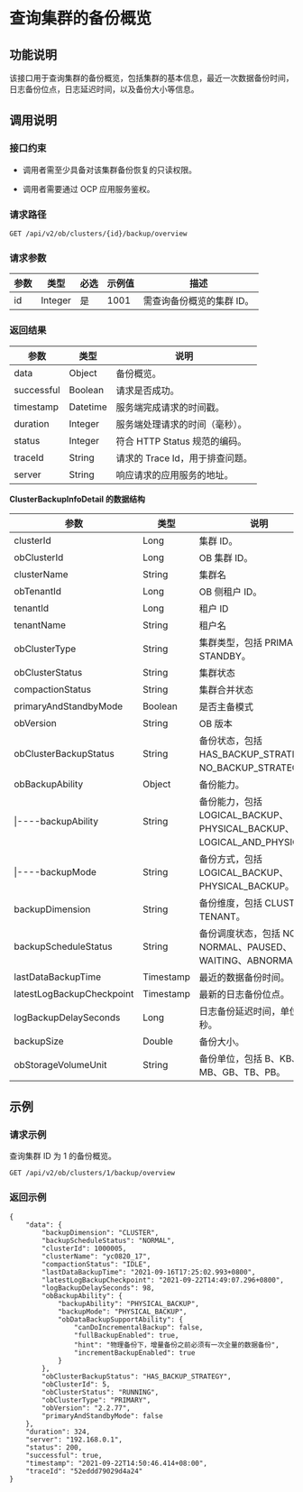 查询集群的备份概览 
==============================



功能说明 
-------------------------

该接口用于查询集群的备份概览，包括集群的基本信息，最近一次数据备份时间，日志备份位点，日志延迟时间，以及备份大小等信息。

调用说明 
-------------------------

### 接口约束 

* 调用者需至少具备对该集群备份恢复的只读权限。

  

* 调用者需要通过 OCP 应用服务鉴权。

  




### 请求路径 

`GET /api/v2/ob/clusters/{id}/backup/overview`

### 请求参数 



| 参数 |   类型    | 必选 | 示例值  |       描述       |
|----|---------|----|------|----------------|
| id | Integer | 是  | 1001 | 需查询备份概览的集群 ID。 |



### 返回结果 



|     参数     |    类型    |          说明           |
|------------|----------|-----------------------|
| data       | Object   | 备份概览。                 |
| successful | Boolean  | 请求是否成功。               |
| timestamp  | Datetime | 服务端完成请求的时间戳。          |
| duration   | Integer  | 服务端处理请求的时间（毫秒）。       |
| status     | Integer  | 符合 HTTP Status 规范的编码。 |
| traceId    | String   | 请求的 Trace Id，用于排查问题。  |
| server     | String   | 响应请求的应用服务的地址。         |



**ClusterBackupInfoDetail 的数据结构** 


|            参数             |    类型     |                              说明                               |
|---------------------------|-----------|---------------------------------------------------------------|
| clusterId                 | Long      | 集群 ID。                                                        |
| obClusterId               | Long      | OB 集群 ID。                                                     |
| clusterName               | String    | 集群名                                                           |
| obTenantId                | Long      | OB 侧租户 ID。                                                    |
| tenantId                  | Long      | 租户 ID                                                         |
| tenantName                | String    | 租户名                                                           |
| obClusterType             | String    | 集群类型，包括 PRIMARY 和 STANDBY。                                    |
| obClusterStatus           | String    | 集群状态                                                          |
| compactionStatus          | String    | 集群合并状态                                                        |
| primaryAndStandbyMode     | Boolean   | 是否主备模式                                                        |
| obVersion                 | String    | OB 版本                                                         |
| obClusterBackupStatus     | String    | 备份状态，包括HAS_BACKUP_STRATEGY、NO_BACKUP_STRATEGY。                |
| obBackupAbility           | Object    | 备份能力。                                                         |
| \|----backupAbility       | String    | 备份能力，包括  LOGICAL_BACKUP、PHYSICAL_BACKUP、LOGICAL_AND_PHYSICAL。 |
| \|----backupMode          | String    | 备份方式，包括 LOGICAL_BACKUP、PHYSICAL_BACKUP。                       |
| backupDimension           | String    | 备份维度，包括 CLUSTER 和 TENANT。                                     |
| backupScheduleStatus      | String    | 备份调度状态，包括 NONE、NORMAL、PAUSED、WAITING、ABNORMAL。                |
| lastDataBackupTime        | Timestamp | 最近的数据备份时间。                                                    |
| latestLogBackupCheckpoint | Timestamp | 最新的日志备份位点。                                                    |
| logBackupDelaySeconds     | Long      | 日志备份延迟时间，单位为秒。                                                |
| backupSize                | Double    | 备份大小。                                                         |
| obStorageVolumeUnit       | String    | 备份单位，包括 B、KB、MB、GB、TB、PB。                                     |



示例 
-----------------------

### 请求示例 

查询集群 ID 为 1 的备份概览。

`GET /api/v2/ob/clusters/1/backup/overview`

### 返回示例 

```unknow
{
    "data": {
        "backupDimension": "CLUSTER",
        "backupScheduleStatus": "NORMAL",
        "clusterId": 1000005,
        "clusterName": "yc0820_17",
        "compactionStatus": "IDLE",
        "lastDataBackupTime": "2021-09-16T17:25:02.993+0800",
        "latestLogBackupCheckpoint": "2021-09-22T14:49:07.296+0800",
        "logBackupDelaySeconds": 98,
        "obBackupAbility": {
            "backupAbility": "PHYSICAL_BACKUP",
            "backupMode": "PHYSICAL_BACKUP",
            "obDataBackupSupportAbility": {
                "canDoIncrementalBackup": false,
                "fullBackupEnabled": true,
                "hint": "物理备份下，增量备份之前必须有一次全量的数据备份",
                "incrementBackupEnabled": true
            }
        },
        "obClusterBackupStatus": "HAS_BACKUP_STRATEGY",
        "obClusterId": 5,
        "obClusterStatus": "RUNNING",
        "obClusterType": "PRIMARY",
        "obVersion": "2.2.77",
        "primaryAndStandbyMode": false
    },
    "duration": 324,
    "server": "192.168.0.1",
    "status": 200,
    "successful": true,
    "timestamp": "2021-09-22T14:50:46.414+08:00",
    "traceId": "52eddd79029d4a24"
}
```



